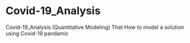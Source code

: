 # Covid-19_Analysis
Covid-19_Analysis (Quantitative Modeling) That How to model a solution using Covid-19 pandamic
